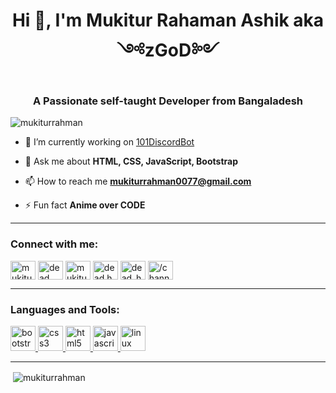 <h1 align="center">Hi 👋, I'm Mukitur Rahaman Ashik aka ༺zGoD༻</h1>
<h3 align="center">A Passionate self-taught Developer from Bangaladesh</h3>

<p align="left"> <img src="https://komarev.com/ghpvc/?username=mukiturrahman&label=Profile%20views&color=0e75b6&style=flat" alt="mukiturrahman" /> </p>

- 🔭 I’m currently working on [101DiscordBot](#)

- 💬 Ask me about **HTML, CSS, JavaScript, Bootstrap**

- 📫 How to reach me **mukiturrahman0077@gmail.com**

- ⚡ Fun fact **Anime over CODE**

---

<h3 align="left">Connect with me:</h3>
<p align="left">
<a href="https://dev.to/mukiturrahman" target="blank"><img align="center" src="https://cdn.jsdelivr.net/npm/simple-icons@3.0.1/icons/dev-dot-to.svg" alt="mukiturrahman" height="30" width="40" /></a>
<a href="https://twitter.com/dead__haxor" target="blank"><img align="center" src="https://cdn.jsdelivr.net/npm/simple-icons@3.0.1/icons/twitter.svg" alt="dead__haxor" height="30" width="40" /></a>
<a href="https://linkedin.com/in/mukitur-rahman-ashik-271828144/" target="blank"><img align="center" src="https://cdn.jsdelivr.net/npm/simple-icons@3.0.1/icons/linkedin.svg" alt="mukitur-rahman-ashik-271828144/" height="30" width="40" /></a>
<a href="https://fb.com/dead.haxxor" target="blank"><img align="center" src="https://cdn.jsdelivr.net/npm/simple-icons@3.0.1/icons/facebook.svg" alt="dead.haxxor" height="30" width="40" /></a>
<a href="https://instagram.com/dead_haxor/" target="blank"><img align="center" src="https://cdn.jsdelivr.net/npm/simple-icons@3.0.1/icons/instagram.svg" alt="dead_haxor/" height="30" width="40" /></a>
<a href="https://www.youtube.com/c//channel/ucs5bn6jwu7lhgi7fcvfbl4a" target="blank"><img align="center" src="https://cdn.jsdelivr.net/npm/simple-icons@3.0.1/icons/youtube.svg" alt="/channel/ucs5bn6jwu7lhgi7fcvfbl4a" height="30" width="40" /></a>
</p>

---

<h3 align="left">Languages and Tools:</h3>
<p align="left"> <a href="https://getbootstrap.com" target="_blank"> <img src="https://devicons.github.io/devicon/devicon.git/icons/bootstrap/bootstrap-plain.svg" alt="bootstrap" width="40" height="40"/> </a> <a href="https://www.w3schools.com/css/" target="_blank"> <img src="https://devicons.github.io/devicon/devicon.git/icons/css3/css3-original-wordmark.svg" alt="css3" width="40" height="40"/> </a> <a href="https://www.w3.org/html/" target="_blank"> <img src="https://devicons.github.io/devicon/devicon.git/icons/html5/html5-original-wordmark.svg" alt="html5" width="40" height="40"/> </a> <a href="https://developer.mozilla.org/en-US/docs/Web/JavaScript" target="_blank"> <img src="https://devicons.github.io/devicon/devicon.git/icons/javascript/javascript-original.svg" alt="javascript" width="40" height="40"/> </a> <a href="https://www.linux.org/" target="_blank"> <img src="https://devicons.github.io/devicon/devicon.git/icons/linux/linux-original.svg" alt="linux" width="40" height="40"/> </a> </p>

---

<p>&nbsp;<img align="center" src="https://github-readme-stats.vercel.app/api?username=mukiturrahman&show_icons=true&locale=en&theme=blue-green" alt="mukiturrahman" /></p>
